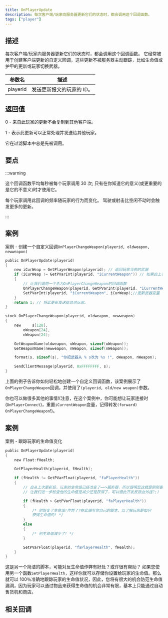 ```yaml
---
title: OnPlayerUpdate
description: 每次客户端/玩家向服务器更新它们的状态时，都会调用这个回调函数。
tags: ["player"]
---
```


## 描述

每次客户端/玩家向服务器更新它们的状态时，都会调用这个回调函数。
它经常被用于创建客户端更新的自定义回调，这些更新不被服务器主动跟踪，比如生命值或护甲的更新或玩家切换武器。

| 参数名   | 描述                      |
| -------- | ------------------------- |
| playerid | 发送更新报文的玩家的 ID。 |

## 返回值

0 - 来自此玩家的更新不会复制到其他客户端。

1 - 表示此更新可以正常处理并发送给其他玩家。

它在过滤脚本中总是先被调用。

## 要点

<TipNPCCallbacksCNs />

:::warning

这个回调函数平均每秒被每个玩家调用 30 次; 只有在你知道它的意义(或更重要的是它的不意义)时才使用它。

每个玩家调用此回调的频率随玩家的行为而变化。 驾驶或射击比空闲不动时会触发更多的更新。

:::

## 案例

案例 - 创建一个自定义回调`OnPlayerChangeWeapon(playerid, oldweapon, newweapon)`

```c
public OnPlayerUpdate(playerid)
{
    new iCurWeap = GetPlayerWeapon(playerid); // 返回玩家当前的武器
    if (iCurWeap != GetPVarInt(playerid, "iCurrentWeapon")) // 如果自上次更新后他换过武器
    {
        // 让我们调用一个名为OnPlayerChangeWeapon的回调函数
        OnPlayerChangeWeapon(playerid, GetPVarInt(playerid, "iCurrentWeapon"), iCurWeap);
        SetPVarInt(playerid, "iCurrentWeapon", iCurWeap);//更新武器变量
    }
    return 1; // 将此更新发送给其他玩家。
}

stock OnPlayerChangeWeapon(playerid, oldweapon, newweapon)
{
    new     s[128],
        oWeapon[24],
        nWeapon[24];

    GetWeaponName(oldweapon, oWeapon, sizeof(oWeapon));
    GetWeaponName(newweapon, nWeapon, sizeof(nWeapon));

    format(s, sizeof(s), "你把武器从 % s改为 %s !", oWeapon, nWeapon);

    SendClientMessage(playerid, 0xFFFFFFFF, s);
}
```

上面的例子告诉你如何轻松地创建一个自定义回调函数，该案例展示了`OnPlayerChangeWeapon`回调，并使用了`(playerid, old/new weapon)`参数。

你也可以做很多其他的事情!(注意，在这个案例中，你可能想让玩家连接时(`OnPlayerConnect`)，重置`iCurrentWeapon`变量，记得转发`(forward) OnPlayerChangeWeapon`!)。

## 案例

案例 - 跟踪玩家的生命值变化

```c
public OnPlayerUpdate(playerid)
{
    new Float:fHealth;

    GetPlayerHealth(playerid, fHealth);

    if (fHealth != GetPVarFloat(playerid, "faPlayerHealth"))
    {
        // 自从上次更新后，玩家的生命值已经改变了——>服务器，所以很明显这就是刚刚更新的东西。
        // 让我们进一步检查他的生命值是减少还是获得了，可以借此开发反锁血外挂?;)

        if (fHealth > GetPVarFloat(playerid, "faPlayerHealth"))
        {
            /* 他恢复了生命值!作弊了?在此编写你自己的脚本，以了解玩家是如何
            获得生命值的! */
        }
        else
        {
            /* 他生命值减少了! */
        }

        SetPVarFloat(playerid, "faPlayerHealth", fHealth);
    }
}
```

这是另一个简洁的脚本，可能对反生命值作弊有好处？或许很有帮助？
如果您使用另一个函数`SetPlayerHealth`，这样你就可以存储你设置给玩家的生命值。那么就可以 100％准确地跟踪玩家的生命值状况，因此，您将有很大的机会防范生命值漏洞，因为玩家可以通过物品来获得生命值的机会非常有限，基本上只能通过自动售货机和商店。

## 相关回调
